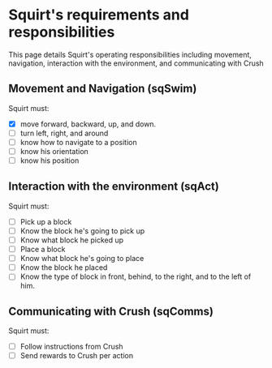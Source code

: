 # Squirt's requirements and responsibilities
This page details Squirt's operating responsibilities including movement, navigation, interaction with the environment, and communicating with Crush

## Movement and Navigation (sqSwim)
Squirt must: 
- [x] move forward, backward, up, and down. 
- [ ] turn left, right, and around
- [ ] know how to navigate to a position
- [ ] know his orientation
- [ ] know his position

## Interaction with the environment (sqAct)
Squirt must:
- [ ] Pick up a block
- [ ] Know the block he's going to pick up
- [ ] Know what block he picked up
- [ ] Place a block
- [ ] Know what block he's going to place
- [ ] Know the block he placed
- [ ] Know the type of block in front, behind, to the right, and to the left of him.

## Communicating with Crush (sqComms)
Squirt must:
- [ ] Follow instructions from Crush
- [ ] Send rewards to Crush per action
